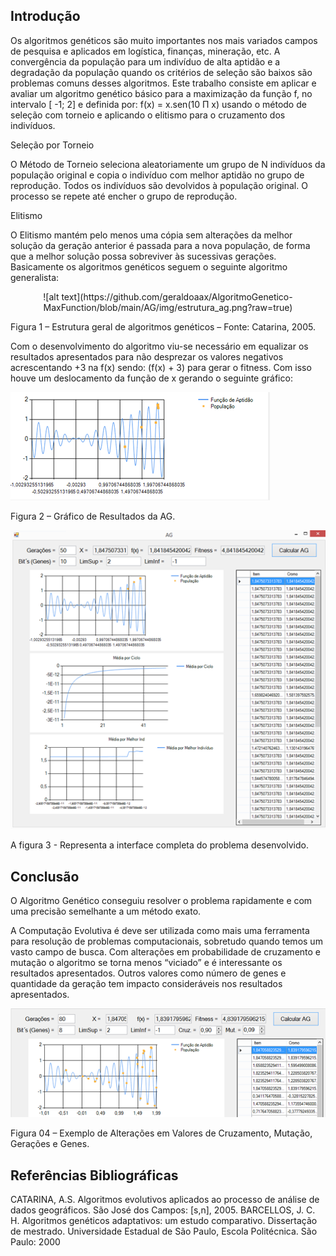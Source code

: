 
## Introdução

Os algoritmos genéticos são muito importantes nos mais variados campos de pesquisa e aplicados em logística, finanças, mineração, etc. A convergência da população para um indivíduo de alta aptidão e a degradação da população quando os critérios de seleção são baixos são problemas comuns desses algoritmos.
Este trabalho consiste em aplicar e avaliar um algoritmo genético básico para a maximização da função f, no intervalo [ -1; 2] e definida por: f(x) = x.sen(10 Π x) usando o método de seleção com torneio e aplicando o elitismo para o cruzamento dos indivíduos.

Seleção por Torneio

O Método de Torneio seleciona aleatoriamente um grupo de N indivíduos da população original e copia o indivíduo com melhor aptidão no grupo de reprodução. Todos os indivíduos são devolvidos à população original. O processo se repete até encher o grupo de reprodução. 

Elitismo

O Elitismo mantém pelo menos uma cópia sem alterações da melhor solução da geração anterior é passada para a nova população, de forma que a melhor solução possa sobreviver às sucessivas gerações.
Basicamente os algoritmos genéticos seguem o seguinte algoritmo generalista:

<p align="center">
![alt text](https://github.com/geraldoaax/AlgoritmoGenetico-MaxFunction/blob/main/AG/img/estrutura_ag.png?raw=true)
</p>
Figura 1 – Estrutura geral de algoritmos genéticos – Fonte: Catarina, 2005.

Com o desenvolvimento do algoritmo viu-se necessário em equalizar os resultados apresentados para não desprezar os valores negativos acrescentando +3 na f(x) sendo: (f(x) + 3) para gerar o fitness. Com isso houve um deslocamento da função de x gerando o seguinte gráfico:
 
![alt text](https://github.com/geraldoaax/AlgoritmoGenetico-MaxFunction/blob/main/AG/img/resultado.png?raw=true)

Figura 2 – Gráfico de Resultados da AG.

![alt text](https://github.com/geraldoaax/AlgoritmoGenetico-MaxFunction/blob/main/AG/img/interface.png?raw=true)
 
A figura 3 - Representa a interface completa do problema desenvolvido.

## Conclusão

O Algoritmo Genético conseguiu resolver o problema rapidamente e com uma precisão semelhante a um método exato.

A Computação Evolutiva é deve ser utilizada como mais uma ferramenta para resolução de problemas computacionais, sobretudo quando temos um vasto campo de busca.
Com alterações em probabilidade de cruzamento e mutação o algoritmo se torna menos “viciado” e é interessante os resultados apresentados. Outros valores como número de genes e quantidade da geração tem impacto consideráveis nos resultados apresentados.

![alt text](https://github.com/geraldoaax/AlgoritmoGenetico-MaxFunction/blob/main/AG/img/alteracoes_valores.png?raw=true)
 
Figura 04 – Exemplo de Alterações em Valores de Cruzamento, Mutação, Gerações e Genes.

## Referências Bibliográficas

CATARINA, A.S. Algoritmos evolutivos aplicados ao processo de análise de dados geográficos. São José dos Campos: [s,n], 2005.
BARCELLOS, J. C. H.  Algoritmos genéticos adaptativos: um estudo comparativo. Dissertação de mestrado. Universidade Estadual de São Paulo, Escola Politécnica. São Paulo: 2000


